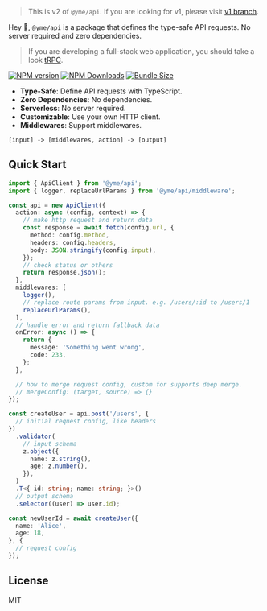 > This is v2 of `@yme/api`. If you are looking for v1, please visit [v1 branch](https://github.com/minosss/api/tree/v1).

Hey 👋, `@yme/api` is a package that defines the type-safe API requests. No server required and zero dependencies.

> If you are developing a full-stack web application, you should take a look [tRPC](https://trpc.io/).

[![NPM version](https://img.shields.io/npm/v/@yme/api)](https://www.npmjs.com/package/@yme/api)
[![NPM Downloads](https://img.shields.io/npm/dm/@yme/api)](https://www.npmjs.com/package/@yme/api)
[![Bundle Size](https://badgen.net/bundlephobia/minzip/@yme/api)](https://www.npmjs.com/package/@yme/api)

- **Type-Safe**: Define API requests with TypeScript.
- **Zero Dependencies**: No dependencies.
- **Serverless**: No server required.
- **Customizable**: Use your own HTTP client.
- **Middlewares**: Support middlewares.

```
[input] -> [middlewares, action] -> [output]
```

## Quick Start

```ts
import { ApiClient } from '@yme/api';
import { logger, replaceUrlParams } from '@yme/api/middleware';

const api = new ApiClient({
  action: async (config, context) => {
    // make http request and return data
    const response = await fetch(config.url, {
      method: config.method,
      headers: config.headers,
      body: JSON.stringify(config.input),
    });
    // check status or others
    return response.json();
  },
  middlewares: [
    logger(),
    // replace route params from input. e.g. /users/:id to /users/1
    replaceUrlParams(),
  ],
  // handle error and return fallback data
  onError: async () => {
    return {
      message: 'Something went wrong',
      code: 233,
    };
  },

  // how to merge request config, custom for supports deep merge.
  // mergeConfig: (target, source) => {}
});

const createUser = api.post('/users', {
  // initial request config, like headers
})
  .validator(
    // input schema
    z.object({
      name: z.string(),
      age: z.number(),
    }),
  )
  .T<{ id: string; name: string; }>()
  // output schema
  .selector((user) => user.id);

const newUserId = await createUser({
  name: 'Alice',
  age: 18,
}, {
  // request config
});
```

## License

MIT
